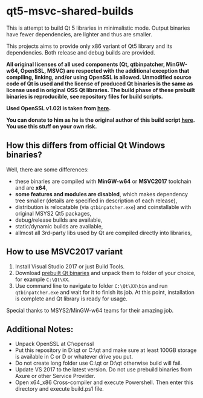 # qt5-msvc-shared-builds
This is attempt to build Qt 5 libraries in minimalistic mode. Output binaries have fewer dependencies, are lighter and thus are smaller.

This projects aims to provide only x86 variant of Qt5 library and its dependencies. Both release and debug builds are provided.

**All original licenses of all used components (Qt, qtbinpatcher, MinGW-w64, OpenSSL, MSVC) are respected with the additional exception that compiling, linking, and/or using OpenSSL is allowed. Unmodified source code of Qt is used and the license of produced Qt binaries is the same as license used in original OSS Qt libraries.  The build phase of these prebuilt binaries is reproducible, see repository files for build scripts.**

**Used OpenSSL v1.02l is taken from [here](https://www.npcglib.org/~stathis/blog/precompiled-openssl/).**

**You can donate to him as he is the original author of this build script [here](https://martinrotter.github.io/donate/). You use this stuff on your own risk.**

## How this differs from official Qt Windows binaries?
Well, there are some differences:

* these binaries are compiled with **MinGW-w64** or **MSVC2017** toolchain and are **x64**,
* **some features and modules are disabled**, which makes dependency tree smaller (details are specified in description of each release),
* distribution is relocatable (via `qtbinpatcher.exe`) and coinstallable with original MSYS2 Qt5 packages,
* debug/release builds are available,
* static/dynamic builds are available,
* allmost all 3rd-party libs used by Qt are compiled directly into libraries,

## How to use MSVC2017 variant
1. Install Visual Studio 2017 or just Build Tools.
1. Download [prebuilt Qt binaries](https://github.com/martinrotter/qt5-minimalistic-builds/releases) and unpack them to folder of your choice, for example `C:\Qt\XX`.
1. Use command line to navigate to folder `C:\Qt\XX\bin` and run `qtbinpatcher.exe` and wait for it to finish its job. At this point, installation is complete and Qt library is ready for usage.

Special thanks to MSYS2/MinGW-w64 teams for their amazing job.


## Additional Notes:

* Unpack OpenSSL at C:\openssl
* Put this repository in D:\qt or C:\qt and make sure at least 100GB storage is available in C or D or whatever drive you put.
* Do not create long folder use C:\qt or D:\qt otherwise build will fail.
* Update VS 2017 to the latest version. Do not use prebuild binaries from Axure or other Service Provider.
* Open x64_x86 Cross-compiler and execute Powershell. Then enter this directory and execute build.ps1 file.
